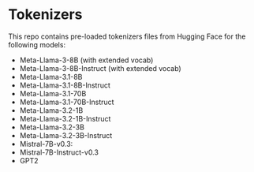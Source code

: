 # Tokenizers

This repo contains pre-loaded tokenizers files from Hugging Face for the following models:

- Meta-Llama-3-8B (with extended vocab)
- Meta-Llama-3-8B-Instruct (with extended vocab)
- Meta-Llama-3.1-8B
- Meta-Llama-3.1-8B-Instruct
- Meta-Llama-3.1-70B
- Meta-Llama-3.1-70B-Instruct
- Meta-Llama-3.2-1B
- Meta-Llama-3.2-1B-Instruct 
- Meta-Llama-3.2-3B
- Meta-Llama-3.2-3B-Instruct
- Mistral-7B-v0.3:
- Mistral-7B-Instruct-v0.3
- GPT2

